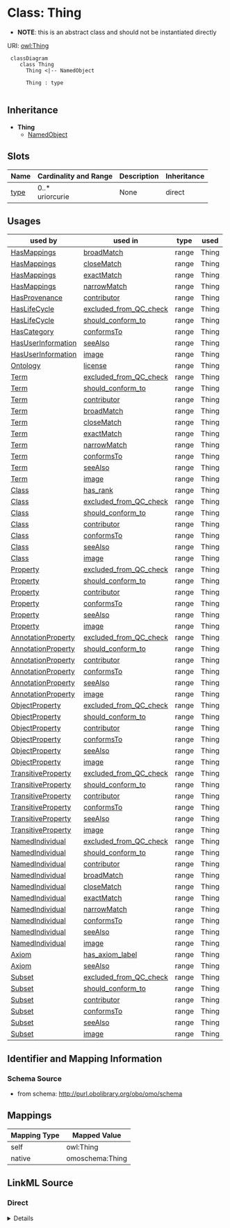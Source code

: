 # Class: Thing


* __NOTE__: this is an abstract class and should not be instantiated directly


URI: [owl:Thing](http://www.w3.org/2002/07/owl#Thing)


```{mermaid}
 classDiagram
    class Thing
      Thing <|-- NamedObject
      
      Thing : type
      
```




## Inheritance
* **Thing**
    * [NamedObject](NamedObject.md)



## Slots

| Name | Cardinality and Range | Description | Inheritance |
| ---  | --- | --- | --- |
| [type](type.md) | 0..* <br/> uriorcurie | None | direct |



## Usages

| used by | used in | type | used |
| ---  | --- | --- | --- |
| [HasMappings](HasMappings.md) | [broadMatch](broadMatch.md) | range | Thing |
| [HasMappings](HasMappings.md) | [closeMatch](closeMatch.md) | range | Thing |
| [HasMappings](HasMappings.md) | [exactMatch](exactMatch.md) | range | Thing |
| [HasMappings](HasMappings.md) | [narrowMatch](narrowMatch.md) | range | Thing |
| [HasProvenance](HasProvenance.md) | [contributor](contributor.md) | range | Thing |
| [HasLifeCycle](HasLifeCycle.md) | [excluded_from_QC_check](excluded_from_QC_check.md) | range | Thing |
| [HasLifeCycle](HasLifeCycle.md) | [should_conform_to](should_conform_to.md) | range | Thing |
| [HasCategory](HasCategory.md) | [conformsTo](conformsTo.md) | range | Thing |
| [HasUserInformation](HasUserInformation.md) | [seeAlso](seeAlso.md) | range | Thing |
| [HasUserInformation](HasUserInformation.md) | [image](image.md) | range | Thing |
| [Ontology](Ontology.md) | [license](license.md) | range | Thing |
| [Term](Term.md) | [excluded_from_QC_check](excluded_from_QC_check.md) | range | Thing |
| [Term](Term.md) | [should_conform_to](should_conform_to.md) | range | Thing |
| [Term](Term.md) | [contributor](contributor.md) | range | Thing |
| [Term](Term.md) | [broadMatch](broadMatch.md) | range | Thing |
| [Term](Term.md) | [closeMatch](closeMatch.md) | range | Thing |
| [Term](Term.md) | [exactMatch](exactMatch.md) | range | Thing |
| [Term](Term.md) | [narrowMatch](narrowMatch.md) | range | Thing |
| [Term](Term.md) | [conformsTo](conformsTo.md) | range | Thing |
| [Term](Term.md) | [seeAlso](seeAlso.md) | range | Thing |
| [Term](Term.md) | [image](image.md) | range | Thing |
| [Class](Class.md) | [has_rank](has_rank.md) | range | Thing |
| [Class](Class.md) | [excluded_from_QC_check](excluded_from_QC_check.md) | range | Thing |
| [Class](Class.md) | [should_conform_to](should_conform_to.md) | range | Thing |
| [Class](Class.md) | [contributor](contributor.md) | range | Thing |
| [Class](Class.md) | [conformsTo](conformsTo.md) | range | Thing |
| [Class](Class.md) | [seeAlso](seeAlso.md) | range | Thing |
| [Class](Class.md) | [image](image.md) | range | Thing |
| [Property](Property.md) | [excluded_from_QC_check](excluded_from_QC_check.md) | range | Thing |
| [Property](Property.md) | [should_conform_to](should_conform_to.md) | range | Thing |
| [Property](Property.md) | [contributor](contributor.md) | range | Thing |
| [Property](Property.md) | [conformsTo](conformsTo.md) | range | Thing |
| [Property](Property.md) | [seeAlso](seeAlso.md) | range | Thing |
| [Property](Property.md) | [image](image.md) | range | Thing |
| [AnnotationProperty](AnnotationProperty.md) | [excluded_from_QC_check](excluded_from_QC_check.md) | range | Thing |
| [AnnotationProperty](AnnotationProperty.md) | [should_conform_to](should_conform_to.md) | range | Thing |
| [AnnotationProperty](AnnotationProperty.md) | [contributor](contributor.md) | range | Thing |
| [AnnotationProperty](AnnotationProperty.md) | [conformsTo](conformsTo.md) | range | Thing |
| [AnnotationProperty](AnnotationProperty.md) | [seeAlso](seeAlso.md) | range | Thing |
| [AnnotationProperty](AnnotationProperty.md) | [image](image.md) | range | Thing |
| [ObjectProperty](ObjectProperty.md) | [excluded_from_QC_check](excluded_from_QC_check.md) | range | Thing |
| [ObjectProperty](ObjectProperty.md) | [should_conform_to](should_conform_to.md) | range | Thing |
| [ObjectProperty](ObjectProperty.md) | [contributor](contributor.md) | range | Thing |
| [ObjectProperty](ObjectProperty.md) | [conformsTo](conformsTo.md) | range | Thing |
| [ObjectProperty](ObjectProperty.md) | [seeAlso](seeAlso.md) | range | Thing |
| [ObjectProperty](ObjectProperty.md) | [image](image.md) | range | Thing |
| [TransitiveProperty](TransitiveProperty.md) | [excluded_from_QC_check](excluded_from_QC_check.md) | range | Thing |
| [TransitiveProperty](TransitiveProperty.md) | [should_conform_to](should_conform_to.md) | range | Thing |
| [TransitiveProperty](TransitiveProperty.md) | [contributor](contributor.md) | range | Thing |
| [TransitiveProperty](TransitiveProperty.md) | [conformsTo](conformsTo.md) | range | Thing |
| [TransitiveProperty](TransitiveProperty.md) | [seeAlso](seeAlso.md) | range | Thing |
| [TransitiveProperty](TransitiveProperty.md) | [image](image.md) | range | Thing |
| [NamedIndividual](NamedIndividual.md) | [excluded_from_QC_check](excluded_from_QC_check.md) | range | Thing |
| [NamedIndividual](NamedIndividual.md) | [should_conform_to](should_conform_to.md) | range | Thing |
| [NamedIndividual](NamedIndividual.md) | [contributor](contributor.md) | range | Thing |
| [NamedIndividual](NamedIndividual.md) | [broadMatch](broadMatch.md) | range | Thing |
| [NamedIndividual](NamedIndividual.md) | [closeMatch](closeMatch.md) | range | Thing |
| [NamedIndividual](NamedIndividual.md) | [exactMatch](exactMatch.md) | range | Thing |
| [NamedIndividual](NamedIndividual.md) | [narrowMatch](narrowMatch.md) | range | Thing |
| [NamedIndividual](NamedIndividual.md) | [conformsTo](conformsTo.md) | range | Thing |
| [NamedIndividual](NamedIndividual.md) | [seeAlso](seeAlso.md) | range | Thing |
| [NamedIndividual](NamedIndividual.md) | [image](image.md) | range | Thing |
| [Axiom](Axiom.md) | [has_axiom_label](has_axiom_label.md) | range | Thing |
| [Axiom](Axiom.md) | [seeAlso](seeAlso.md) | range | Thing |
| [Subset](Subset.md) | [excluded_from_QC_check](excluded_from_QC_check.md) | range | Thing |
| [Subset](Subset.md) | [should_conform_to](should_conform_to.md) | range | Thing |
| [Subset](Subset.md) | [contributor](contributor.md) | range | Thing |
| [Subset](Subset.md) | [conformsTo](conformsTo.md) | range | Thing |
| [Subset](Subset.md) | [seeAlso](seeAlso.md) | range | Thing |
| [Subset](Subset.md) | [image](image.md) | range | Thing |







## Identifier and Mapping Information







### Schema Source


* from schema: http://purl.obolibrary.org/obo/omo/schema





## Mappings

| Mapping Type | Mapped Value |
| ---  | ---  |
| self | owl:Thing |
| native | omoschema:Thing |


## LinkML Source

<!-- TODO: investigate https://stackoverflow.com/questions/37606292/how-to-create-tabbed-code-blocks-in-mkdocs-or-sphinx -->

### Direct

<details>
```yaml
name: Thing
from_schema: http://purl.obolibrary.org/obo/omo/schema
rank: 1000
abstract: true
slots:
- type
class_uri: owl:Thing

```
</details>

### Induced

<details>
```yaml
name: Thing
from_schema: http://purl.obolibrary.org/obo/omo/schema
rank: 1000
abstract: true
attributes:
  type:
    name: type
    from_schema: http://purl.obolibrary.org/obo/omo/schema
    rank: 1000
    is_a: logical_predicate
    slot_uri: rdf:type
    multivalued: true
    designates_type: true
    alias: type
    owner: Thing
    domain_of:
    - Thing
    range: uriorcurie
class_uri: owl:Thing

```
</details>
